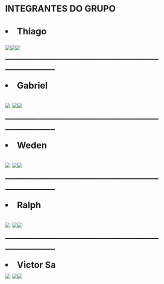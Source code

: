 <h1>INTEGRANTES DO GRUPO<h1/>
  
  
  
<li>Thiago</li><p><a href="https://github.com/Thiagoarica"><img src="https://img.shields.io/github/followers/Thiagoarica?label=GITHUB&style=for-the-badge" target="_blank"></a><a href = "thiago.arica@mercadolivre.com"><img src="https://img.shields.io/badge/-Gmail-%23333?style=for-the-badge&logo=gmail&logoColor=white" target="_blank"></a><a href="https://www.linkedin.com/in/thiago-michel-ari" target="_blank"><img src="https://img.shields.io/badge/-LinkedIn-%230077B5?style=for-the-badge&logo=linkedin&logoColor=white" target="_blank"></a> 
_________________________________________________<p>      
<li>Gabriel</li><p><a href="https://github.com"><img src="https://img.shields.io/github/followers/WedenBsilva?label=GITHUB&style=for-the-badge" target="_blank"></a>  <a href = "mercadolivre@mercadolivre.com"><img src="https://img.shields.io/badge/-Gmail-%23333?style=for-the-badge&logo=gmail&logoColor=white" target="_blank"></a><a href="https://www.linkedin.com" target="_blank"><img src="https://img.shields.io/badge/-LinkedIn-%230077B5?style=for-the-badge&logo=linkedin&logoColor=white" target="_blank"></a> 
_________________________________________________<p>          
<li>Weden</li><p> <a href="https://github.com/WedenBsilva"><img src="https://img.shields.io/github/followers/WedenBsilva?label=GITHUB&style=for-the-badge" target="_blank"></a>  <a href = "weden.bsilva@mercadolivre.co"><img src="https://img.shields.io/badge/-Gmail-%23333?style=for-the-badge&logo=gmail&logoColor=white" target="_blank"></a><a href="https://www.linkedin.com/in/wedenbruno/" target="_blank"><img src="https://img.shields.io/badge/-LinkedIn-%230077B5?style=for-the-badge&logo=linkedin&logoColor=white" target="_blank"></a> 
_________________________________________________<p>               
<li>Ralph</li><p><a href="https://github.com"><img src="https://img.shields.io/github/followers/WedenBsilva?label=GITHUB&style=for-the-badge" target="_blank"></a>  <a href = "mercadolivre@mercadolivre.com"><img src="https://img.shields.io/badge/-Gmail-%23333?style=for-the-badge&logo=gmail&logoColor=white" target="_blank"></a><a href="https://www.linkedin.com" target="_blank"><img src="https://img.shields.io/badge/-LinkedIn-%230077B5?style=for-the-badge&logo=linkedin&logoColor=white" target="_blank"></a> 
_________________________________________________<p>                  
 <li>Victor Sa</li> <a href="https://github.com/victorsa-meli"><img src="https://img.shields.io/github/followers/victorsa-meli?label=GITHUB&style=for-the-badge" target="_blank"></a>  <a href = "mailto:victor.rsa@mercadolivre.com"><img src="https://img.shields.io/badge/-Gmail-%23333?style=for-the-badge&logo=gmail&logoColor=white" target="_blank"></a><a href="https://www.linkedin.com/in/victor-rsa" target="_blank"><img src="https://img.shields.io/badge/-LinkedIn-%230077B5?style=for-the-badge&logo=linkedin&logoColor=white" target="_blank"></a> 
                    

